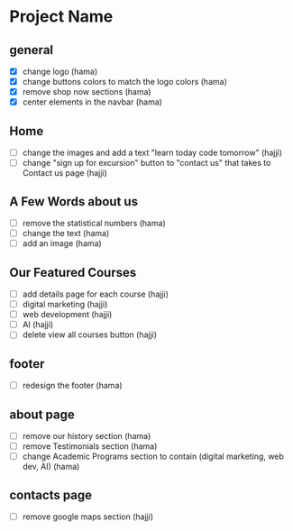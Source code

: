 # Project Name
## general
- [x] change logo (hama)
- [x] change buttons colors to match the logo colors (hama)
- [x] remove shop now sections (hama)
- [x] center elements in the navbar (hama)
## Home
- [ ] change the images and add a text "learn today code tomorrow" (hajji)
- [ ] change "sign up for excursion" button to "contact us" that takes to Contact us page (hajji)
## A Few Words about us
- [ ] remove the statistical numbers (hama)
- [ ] change the text (hama)
- [ ] add an image (hama)
## Our Featured Courses
- [ ] add details page for each course (hajji)
- [ ] digital marketing (hajji)
- [ ] web development (hajji)
- [ ] AI (hajji)
- [ ] delete view all courses button (hajji)
## footer
-[ ] redesign the footer (hama)

## about page
- [ ] remove our history section (hama)
- [ ] remove Testimonials section (hama)
- [ ] change Academic Programs section to contain (digital marketing, web dev, AI) (hama)
## contacts page
- [ ] remove google maps section (hajji)
